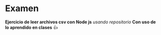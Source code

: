# Examen
**Ejercicio de leer archivos csv con Node js**
 *usando repositorio*
**Con uso de lo aprendido en clases**
:+1:
